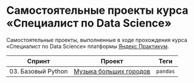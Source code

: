 # Самостоятельные проекты курса «Специалист по Data Science»

Самостоятельные проекты, выполненные в ходе прохождения курса «Специалист по Data Science» платформы [Яндекс Практикум](https://practicum.yandex.ru/).

| Спринт | Проект | Теги |
| --- | --- | --- |
| 03. Базовый Python | [Музыка больших городов](./projects/03_basic-python/notebook.ipynb) | `pandas` |
